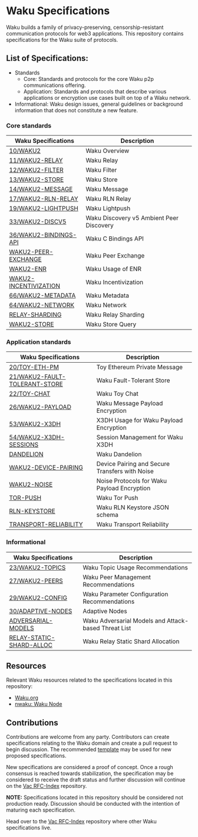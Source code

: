 # Waku Specifications

Waku builds a family of privacy-preserving, censorship-resistant communication protocols for web3 applications.
This repository contains specifications for the Waku suite of protocols.

## List of Specifications:

- Standards
  - Core: Standards and protocols for the core Waku p2p communications offering.
  - Application: Standards and protocols that describe various applications or encryption use cases built on top of a Waku network.
- Informational: Waku design issues, general guidelines or background information that does not constitute a new feature.

### Core standards

| Waku Specifications | Description |
| ---- | -------------- |
|[10/WAKU2](https://github.com/vacp2p/rfc-index/blob/main/waku/standards/core/10/waku2.md)| Waku Overview |
|[11/WAKU2-RELAY](https://github.com/vacp2p/rfc-index/blob/main/waku/standards/core/11/relay.md)| Waku Relay |
|[12/WAKU2-FILTER](https://github.com/vacp2p/rfc-index/blob/main/waku/standards/core/12/filter.md)| Waku Filter |
|[13/WAKU2-STORE](https://github.com/vacp2p/rfc-index/blob/main/waku/standards/core/13/store.md)| Waku Store |
|[14/WAKU2-MESSAGE](https://github.com/vacp2p/rfc-index/blob/main/waku/standards/core/14/message.md)| Waku Message |
|[17/WAKU2-RLN-RELAY](https://github.com/vacp2p/rfc-index/blob/main/waku/standards/core/17/rln-relay.md)| Waku RLN Relay |
|[19/WAKU2-LIGHTPUSH](https://github.com/vacp2p/rfc-index/blob/main/waku/standards/core/19/lightpush.md)| Waku Lightpush |
|[33/WAKU2-DISCV5](https://github.com/vacp2p/rfc-index/blob/main/waku/standards/core/33/discv5.md)| Waku Discovery v5 Ambient Peer Discovery |
|[36/WAKU2-BINDINGS-API](https://github.com/vacp2p/rfc-index/blob/main/waku/standards/core/36/bindings-api.md)| Waku C Bindings API |
|[WAKU2-PEER-EXCHANGE](standards/core/peer-exchange.md)| Waku Peer Exchange |
|[WAKU2-ENR](standards/core/enr.md)| Waku Usage of ENR |
|[WAKU2-INCENTIVIZATION](standards/core/incentivization.md)| Waku Incentivization |
|[66/WAKU2-METADATA](https://github.com/vacp2p/rfc-index/blob/main/waku/standards/core/66/metadata.md)| Waku Metadata |
|[64/WAKU2-NETWORK](https://github.com/vacp2p/rfc-index/blob/main/waku/standards/core/64/network.md)| Waku Network |
|[RELAY-SHARDING](standards/core/relay-sharding.md)| Waku Relay Sharding |
|[WAKU2-STORE](standards/core/store.md) | Waku Store Query |

### Application standards

| Waku Specifications | Description |
| ---- | -------------- |
|[20/TOY-ETH-PM](https://github.com/vacp2p/rfc-index/blob/main/waku/standards/application/20/toy-eth-pm.md)| Toy Ethereum Private Message |
|[21/WAKU2-FAULT-TOLERANT-STORE](https://github.com/vacp2p/rfc-index/blob/main/waku/standards/application/21/fault-tolerant-store.md)| Waku Fault-Tolerant Store |
|[22/TOY-CHAT](https://github.com/vacp2p/rfc-index/blob/main/waku/informational/22/toy-chat.md)| Waku Toy Chat |
|[26/WAKU2-PAYLOAD](https://github.com/vacp2p/rfc-index/blob/main/waku/standards/application/26/payload.md)| Waku Message Payload Encryption |
|[53/WAKU2-X3DH](https://github.com/vacp2p/rfc-index/blob/main/waku/standards/application/53/x3dh.md)| X3DH Usage for Waku Payload Encryption |
|[54/WAKU2-X3DH-SESSIONS](https://github.com/vacp2p/rfc-index/blob/main/waku/standards/application/54/x3dh-sessions.md)| Session Management for Waku X3DH |
|[DANDELION](standards/application/dandelion.md)| Waku Dandelion |
|[WAKU2-DEVICE-PAIRING](standards/application/device-pairing.md)| Device Pairing and Secure Transfers with Noise |
|[WAKU2-NOISE](standards/application/noise.md)| Noise Protocols for Waku Payload Encryption |
|[TOR-PUSH](standards/application/tor-push.md)| Waku Tor Push |
|[RLN-KEYSTORE](standards/application/rln-keystore.md)| Waku RLN Keystore JSON schema |
|[TRANSPORT-RELIABILITY](standards/application/transport-reliability.md)| Waku Transport Reliability |

### Informational

| Waku Specifications | Description |
| ---- | -------------- |
|[23/WAKU2-TOPICS](https://github.com/vacp2p/rfc-index/blob/main/waku/informational/23/topics.md)| Waku Topic Usage Recommendations |
|[27/WAKU2-PEERS](https://github.com/vacp2p/rfc-index/blob/main/waku/informational/27/peers.md)| Waku Peer Management Recommendations |
|[29/WAKU2-CONFIG](https://github.com/vacp2p/rfc-index/blob/main/waku/informational/29/config.md)| Waku Parameter Configuration Recommendations |
|[30/ADAPTIVE-NODES](https://github.com/vacp2p/rfc-index/blob/main/waku/informational/30/adaptive-nodes.md)| Adaptive Nodes |
|[ADVERSARIAL-MODELS](informational/adversarial-models.md)| Waku Adversarial Models and Attack-based Threat List |
|[RELAY-STATIC-SHARD-ALLOC](informational/relay-static-shard-alloc.md)| Waku Relay Static Shard Allocation |

## Resources
Relevant Waku resources related to the specifications located in this repository:
- [Waku.org](https://waku.org/)
- [nwaku: Waku Node](https://github.com/waku-org/nwaku)

## Contributions 

Contributions are welcome from any party. 
Contributors can create specifications relating to the Waku domain and
create a pull request to begin discussion.
The recommended [template](./template.md) may be used for new proposed specifications.

New specifications are considered a proof of concept.
Once a rough consensus is reached towards stabilization, 
the specification may be considered to receive the draft status and 
further discussion will continue on the [Vac RFC-Index](https://github.com/vacp2p/rfc-index) repository.

**NOTE:** Specifications located in this repository should be considered not production ready.
Discussion should be conducted with the intention of maturing each specification.

Head over to the [Vac RFC-Index](https://github.com/vacp2p/rfc-index) repository where other Waku specifications live.
